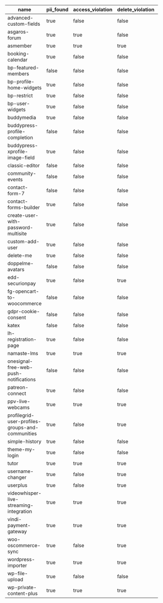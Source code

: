 | name                                             | pii_found | access_violation | delete_violation | third_party_violation | encryption_violation | violation |
| ------------------------------------------------ | --------- | ---------------- | ---------------- | --------------------- | -------------------- | --------- |
| advanced-custom-fields                           | true      | false            | false            | false                 | false                | false     |
| asgaros-forum                                    | true      | true             | false            | false                 | false                | true      |
| asmember                                         | true      | true             | true             | false                 | true                 | true      |
| booking-calendar                                 | true      | false            | false            | false                 | false                | false     |
| bp-featured-members                              | false     | false            | false            | false                 | false                | false     |
| bp-profile-home-widgets                          | true      | false            | false            | false                 | false                | false     |
| bp-restrict                                      | true      | false            | false            | false                 | false                | false     |
| bp-user-widgets                                  | true      | false            | false            | false                 | false                | false     |
| buddymedia                                       | true      | false            | false            | false                 | false                | false     |
| buddypress-profile-completion                    | false     | false            | false            | false                 | false                | false     |
| buddypress-xprofile-image-field                  | true      | false            | false            | true                  | false                | true      |
| classic-editor                                   | false     | false            | false            | false                 | false                | false     |
| community-events                                 | false     | false            | false            | false                 | false                | false     |
| contact-form-7                                   | false     | false            | false            | false                 | false                | false     |
| contact-forms-builder                            | true      | false            | false            | false                 | false                | false     |
| create-user-with-password-multisite              | true      | false            | false            | false                 | false                | true      |
| custom-add-user                                  | true      | false            | false            | false                 | false                | false     |
| delete-me                                        | true      | false            | false            | false                 | true                 | true      |
| doppelme-avatars                                 | false     | false            | false            | false                 | false                | false     |
| edd-securionpay                                  | true      | false            | true             | false                 | false                | true      |
| fg-opencart-to-woocommerce                       | false     | false            | false            | false                 | false                | false     |
| gdpr-cookie-consent                              | false     | false            | false            | false                 | false                | false     |
| katex                                            | false     | false            | false            | false                 | false                | false     |
| lh-registration-page                             | true      | false            | false            | false                 | false                | false     |
| namaste-lms                                      | true      | true             | true             | false                 | false                | true      |
| onesignal-free-web-push-notifications            | false     | false            | false            | false                 | false                | false     |
| patreon-connect                                  | true      | false            | false            | false                 | false                | false     |
| ppv-live-webcams                                 | true      | true             | true             | false                 | false                | true      |
| profilegrid-user-profiles-groups-and-communities | true      | false            | true             | false                 | true                 | false     |
| simple-history                                   | true      | false            | false            | false                 | false                | false     |
| theme-my-login                                   | true      | false            | false            | false                 | false                | false     |
| tutor                                            | true      | true             | true             | false                 | false                | true      |
| username-changer                                 | true      | false            | true             | false                 | false                | true      |
| userplus                                         | true      | false            | true             | false                 | false                | true      |
| videowhisper-live-streaming-integration          | true      | true             | true             | false                 | false                | true      |
| vindi-payment-gateway                            | true      | true             | true             | true                  | false                | true      |
| woo-oscommerce-sync                              | true      | false            | true             | false                 | false                | true      |
| wordpress-importer                               | true      | true             | true             | false                 | true                 | true      |
| wp-file-upload                                   | true      | false            | false            | false                 | true                 | true      |
| wp-private-content-plus                          | true      | true             | true             | false                 | false                | true      |
